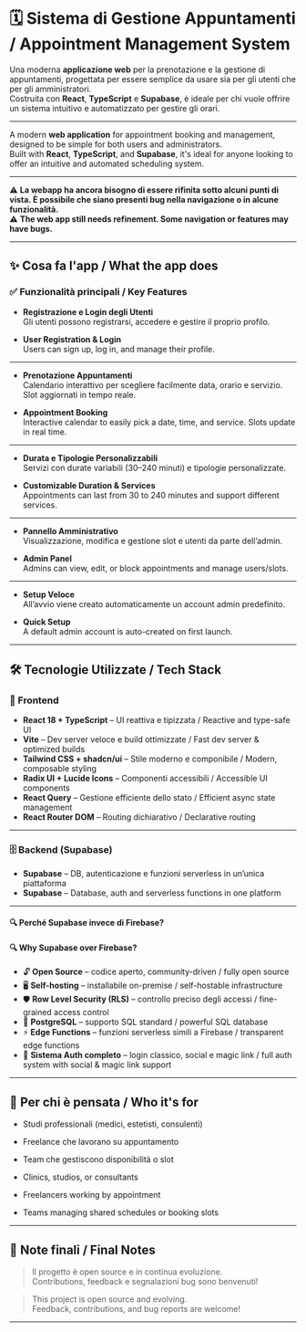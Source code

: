 # 🗓️ Sistema di Gestione Appuntamenti / Appointment Management System

Una moderna **applicazione web** per la prenotazione e la gestione di appuntamenti, progettata per essere semplice da usare sia per gli utenti che per gli amministratori.  
Costruita con **React**, **TypeScript** e **Supabase**, è ideale per chi vuole offrire un sistema intuitivo e automatizzato per gestire gli orari.

---

A modern **web application** for appointment booking and management, designed to be simple for both users and administrators.  
Built with **React**, **TypeScript**, and **Supabase**, it's ideal for anyone looking to offer an intuitive and automated scheduling system.

---

⚠️ **La webapp ha ancora bisogno di essere rifinita sotto alcuni punti di vista. È possibile che siano presenti bug nella navigazione o in alcune funzionalità.**  
⚠️ **The web app still needs refinement. Some navigation or features may have bugs.**

---

## ✨ Cosa fa l'app / What the app does

### ✅ Funzionalità principali / Key Features

- **Registrazione e Login degli Utenti**  
  Gli utenti possono registrarsi, accedere e gestire il proprio profilo.

- **User Registration & Login**  
  Users can sign up, log in, and manage their profile.

---

- **Prenotazione Appuntamenti**  
  Calendario interattivo per scegliere facilmente data, orario e servizio. Slot aggiornati in tempo reale.

- **Appointment Booking**  
  Interactive calendar to easily pick a date, time, and service. Slots update in real time.

---

- **Durata e Tipologie Personalizzabili**  
  Servizi con durate variabili (30–240 minuti) e tipologie personalizzate.

- **Customizable Duration & Services**  
  Appointments can last from 30 to 240 minutes and support different services.

---

- **Pannello Amministrativo**  
  Visualizzazione, modifica e gestione slot e utenti da parte dell’admin.

- **Admin Panel**  
  Admins can view, edit, or block appointments and manage users/slots.

---

- **Setup Veloce**  
  All’avvio viene creato automaticamente un account admin predefinito.

- **Quick Setup**  
  A default admin account is auto-created on first launch.

---

## 🛠️ Tecnologie Utilizzate / Tech Stack

### 🔧 Frontend
- **React 18 + TypeScript** – UI reattiva e tipizzata / Reactive and type-safe UI  
- **Vite** – Dev server veloce e build ottimizzate / Fast dev server & optimized builds  
- **Tailwind CSS + shadcn/ui** – Stile moderno e componibile / Modern, composable styling  
- **Radix UI + Lucide Icons** – Componenti accessibili / Accessible UI components  
- **React Query** – Gestione efficiente dello stato / Efficient async state management  
- **React Router DOM** – Routing dichiarativo / Declarative routing

---

### 🗄️ Backend (Supabase)

- **Supabase** – DB, autenticazione e funzioni serverless in un’unica piattaforma  
- **Supabase** – Database, auth and serverless functions in one platform  

---

#### 🔍 Perché Supabase invece di Firebase?  
#### 🔍 Why Supabase over Firebase?

- 🔓 **Open Source** – codice aperto, community-driven / fully open source  
- 🖥️ **Self-hosting** – installabile on-premise / self-hostable infrastructure  
- 🛡️ **Row Level Security (RLS)** – controllo preciso degli accessi / fine-grained access control  
- 📄 **PostgreSQL** – supporto SQL standard / powerful SQL database  
- ⚡ **Edge Functions** – funzioni serverless simili a Firebase / transparent edge functions  
- 🔐 **Sistema Auth completo** – login classico, social e magic link / full auth system with social & magic link support

---

## 👥 Per chi è pensata / Who it's for

- Studi professionali (medici, estetisti, consulenti)  
- Freelance che lavorano su appuntamento  
- Team che gestiscono disponibilità o slot

- Clinics, studios, or consultants  
- Freelancers working by appointment  
- Teams managing shared schedules or booking slots

---

## 📌 Note finali / Final Notes

> Il progetto è open source e in continua evoluzione.  
> Contributions, feedback e segnalazioni bug sono benvenuti!

> This project is open source and evolving.  
> Feedback, contributions, and bug reports are welcome!

---

